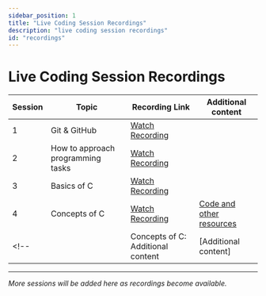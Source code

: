 ```yaml
---
sidebar_position: 1
title: "Live Coding Session Recordings"
description: "live coding session recordings"
id: "recordings"
---
```


# Live Coding Session Recordings

| Session | Topic         | Recording Link | Additional content|
|---------|----------------|-----------------|-----------------|
| 1       | Git & GitHub   | [Watch Recording](https://drive.google.com/drive/folders/1Rba-1uo1-3dX4MdNPESMsFfgwjVAy7k8) |  |
| 2       | How to approach programming tasks  | [Watch Recording](https://drive.google.com/file/d/18IxFSl6HgbMZW8woEvrQs4rEh0uW-P1u/view?usp=drive_link) |   |
| 3       | Basics of C  | [Watch Recording](https://drive.google.com/file/d/1nN25-SReYUDiKB7lJG2RkvRDUAlCku4c/view?usp=drive_link) |   |
| 4       | Concepts of C  | [Watch Recording](https://drive.google.com/drive/folders/1Z92scyv11nPNr6M2tDGeBEby9Cxd2HyO?usp=drive_link) |   [Code and other resources](https://github.com/IscreamDye/IntoC) |
<!-- |         | Concepts of C: Additional content  | [Additional content] | -->


---

*More sessions will be added here as recordings become available.*